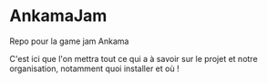 # AnkamaJam
Repo pour la game jam Ankama

C'est ici que l'on mettra tout ce qui a à savoir sur le projet et notre organisation, notamment quoi installer et où !
